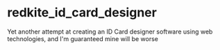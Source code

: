 # redkite_id_card_designer
Yet another attempt at creating an ID Card designer software using web technologies, and I'm guaranteed mine will be worse
